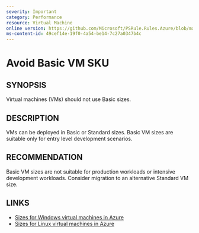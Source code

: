 ```yaml
---
severity: Important
category: Performance
resource: Virtual Machine
online version: https://github.com/Microsoft/PSRule.Rules.Azure/blob/master/docs/rules/en/Azure.VM.BasicSku.md
ms-content-id: 49cef14e-19f0-4a54-be14-7c27a0347b4c
---
```


# Avoid Basic VM SKU

## SYNOPSIS

Virtual machines (VMs) should not use Basic sizes.

## DESCRIPTION

VMs can be deployed in Basic or Standard sizes.
Basic VM sizes are suitable only for entry level development scenarios.

## RECOMMENDATION

Basic VM sizes are not suitable for production workloads or intensive development workloads.
Consider migration to an alternative Standard VM size.

## LINKS

- [Sizes for Windows virtual machines in Azure](https://docs.microsoft.com/en-us/azure/virtual-machines/windows/sizes)
- [Sizes for Linux virtual machines in Azure](https://docs.microsoft.com/en-us/azure/virtual-machines/linux/sizes)
